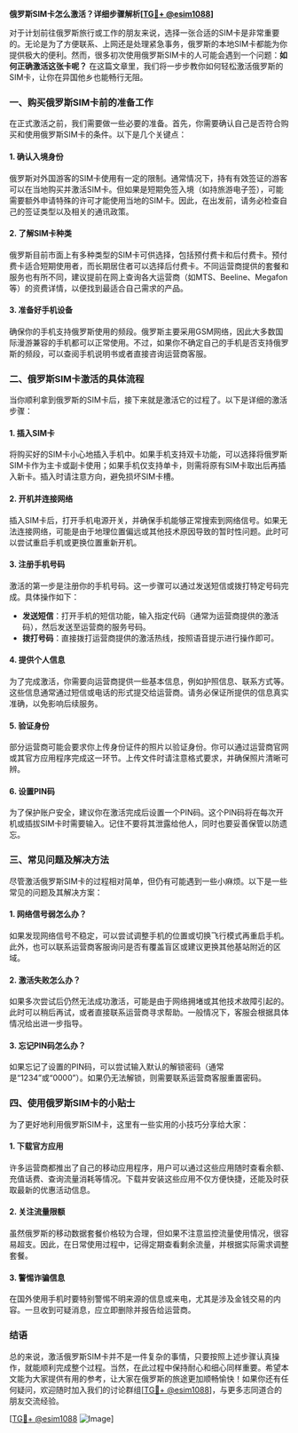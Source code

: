 **俄罗斯SIM卡怎么激活？详细步骤解析[[TG💪+ @esim1088](https://t.me/s/esim1088)]**

对于计划前往俄罗斯旅行或工作的朋友来说，选择一张合适的SIM卡是非常重要的。无论是为了方便联系、上网还是处理紧急事务，俄罗斯的本地SIM卡都能为你提供极大的便利。然而，很多初次使用俄罗斯SIM卡的人可能会遇到一个问题：**如何正确激活这张卡呢？** 在这篇文章里，我们将一步步教你如何轻松激活俄罗斯的SIM卡，让你在异国他乡也能畅行无阻。

### 一、购买俄罗斯SIM卡前的准备工作

在正式激活之前，我们需要做一些必要的准备。首先，你需要确认自己是否符合购买和使用俄罗斯SIM卡的条件。以下是几个关键点：

#### 1. 确认入境身份
俄罗斯对外国游客的SIM卡使用有一定的限制。通常情况下，持有有效签证的游客可以在当地购买并激活SIM卡。但如果是短期免签入境（如持旅游电子签），可能需要额外申请特殊的许可才能使用当地的SIM卡。因此，在出发前，请务必检查自己的签证类型以及相关的通讯政策。

#### 2. 了解SIM卡种类
俄罗斯目前市面上有多种类型的SIM卡可供选择，包括预付费卡和后付费卡。预付费卡适合短期使用者，而长期居住者可以选择后付费卡。不同运营商提供的套餐和服务也有所不同，建议提前在网上查询各大运营商（如MTS、Beeline、Megafon等）的资费详情，以便找到最适合自己需求的产品。

#### 3. 准备好手机设备
确保你的手机支持俄罗斯使用的频段。俄罗斯主要采用GSM网络，因此大多数国际漫游兼容的手机都可以正常使用。不过，如果你不确定自己的手机是否支持俄罗斯的频段，可以查阅手机说明书或者直接咨询运营商客服。

### 二、俄罗斯SIM卡激活的具体流程

当你顺利拿到俄罗斯的SIM卡后，接下来就是激活它的过程了。以下是详细的激活步骤：

#### 1. 插入SIM卡
将购买好的SIM卡小心地插入手机中。如果手机支持双卡功能，可以选择将俄罗斯SIM卡作为主卡或副卡使用；如果手机仅支持单卡，则需将原有SIM卡取出后再插入新卡。插入时请注意方向，避免损坏SIM卡槽。

#### 2. 开机并连接网络
插入SIM卡后，打开手机电源开关，并确保手机能够正常搜索到网络信号。如果无法连接网络，可能是由于地理位置偏远或其他技术原因导致的暂时性问题。此时可以尝试重启手机或更换位置重新开机。

#### 3. 注册手机号码
激活的第一步是注册你的手机号码。这一步骤可以通过发送短信或拨打特定号码完成。具体操作如下：
- **发送短信**：打开手机的短信功能，输入指定代码（通常为运营商提供的激活码），然后发送至运营商的服务号码。
- **拨打号码**：直接拨打运营商提供的激活热线，按照语音提示进行操作即可。

#### 4. 提供个人信息
为了完成激活，你需要向运营商提供一些基本信息，例如护照信息、联系方式等。这些信息通常通过短信或电话的形式提交给运营商。请务必保证所提供的信息真实准确，以免影响后续服务。

#### 5. 验证身份
部分运营商可能会要求你上传身份证件的照片以验证身份。你可以通过运营商官网或其官方应用程序完成这一环节。上传文件时请注意格式要求，并确保照片清晰可辨。

#### 6. 设置PIN码
为了保护账户安全，建议你在激活完成后设置一个PIN码。这个PIN码将在每次开机或插拔SIM卡时需要输入。记住不要将其泄露给他人，同时也要妥善保管以防遗忘。

### 三、常见问题及解决方法

尽管激活俄罗斯SIM卡的过程相对简单，但仍有可能遇到一些小麻烦。以下是一些常见的问题及其解决方案：

#### 1. 网络信号弱怎么办？
如果发现网络信号不稳定，可以尝试调整手机的位置或切换飞行模式再重启手机。此外，也可以联系运营商客服询问是否有覆盖盲区或建议更换其他基站附近的区域。

#### 2. 激活失败怎么办？
如果多次尝试后仍然无法成功激活，可能是由于网络拥堵或其他技术故障引起的。此时可以稍后再试，或者直接联系运营商寻求帮助。一般情况下，客服会根据具体情况给出进一步指导。

#### 3. 忘记PIN码怎么办？
如果忘记了设置的PIN码，可以尝试输入默认的解锁密码（通常是“1234”或“0000”）。如果仍无法解锁，则需要联系运营商客服重置密码。

### 四、使用俄罗斯SIM卡的小贴士

为了更好地利用俄罗斯SIM卡，这里有一些实用的小技巧分享给大家：

#### 1. 下载官方应用
许多运营商都推出了自己的移动应用程序，用户可以通过这些应用随时查看余额、充值话费、查询流量消耗等情况。下载并安装这些应用不仅方便快捷，还能及时获取最新的优惠活动信息。

#### 2. 关注流量限额
虽然俄罗斯的移动数据套餐价格较为合理，但如果不注意监控流量使用情况，很容易超支。因此，在日常使用过程中，记得定期查看剩余流量，并根据实际需求调整套餐。

#### 3. 警惕诈骗信息
在国外使用手机时要特别警惕不明来源的信息或来电，尤其是涉及金钱交易的内容。一旦收到可疑消息，应立即删除并报告给运营商。

### 结语

总的来说，激活俄罗斯SIM卡并不是一件复杂的事情，只要按照上述步骤认真操作，就能顺利完成整个过程。当然，在此过程中保持耐心和细心同样重要。希望本文能为大家提供有用的参考，让大家在俄罗斯的旅途更加顺畅愉快！如果你还有任何疑问，欢迎随时加入我们的讨论群组[[TG💪+ @esim1088](https://t.me/s/esim1088)]，与更多志同道合的朋友交流经验。

[[TG💪+ @esim1088](https://t.me/s/esim1088) ![Image](https://i.postimg.cc/4NQfJmqS/Snipaste-2025-05-13-00-14-12.png)]